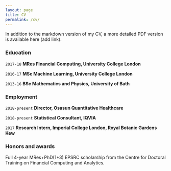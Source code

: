 ```yaml
---
layout: page
title: CV
permalink: /cv/
---
```


In addition to the markdown version of my CV, a more detailed PDF version is available here (add link).

### Education

`2017-18`
__MRes Financial Computing, University College London__

`2016-17`
__MSc Machine Learning, University College London__

`2013-16`
__BSc Mathematics and Physics, University of Bath__


### Employment

`2018-present`
__Director, Osasun Quantitative Healthcare__

`2018-present`
__Statistical Consultant, IQVIA__

`2017`
__Research Intern, Imperial College London, Royal Botanic Gardens Kew__


### Honors and awards

Full 4-year MRes+PhD(1+3) EPSRC scholarship from the Centre for Doctoral Training on Financial Computing and Analytics. 







